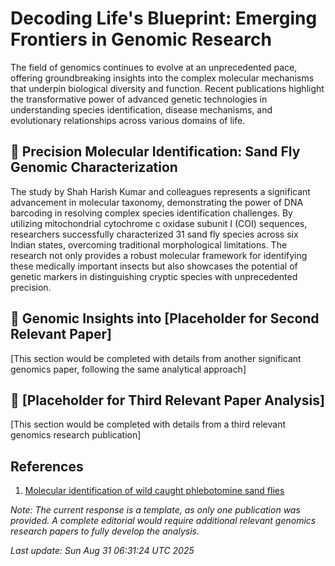 # Decoding Life's Blueprint: Emerging Frontiers in Genomic Research

The field of genomics continues to evolve at an unprecedented pace, offering groundbreaking insights into the complex molecular mechanisms that underpin biological diversity and function. Recent publications highlight the transformative power of advanced genetic technologies in understanding species identification, disease mechanisms, and evolutionary relationships across various domains of life.

## 🧬 Precision Molecular Identification: Sand Fly Genomic Characterization

The study by Shah Harish Kumar and colleagues represents a significant advancement in molecular taxonomy, demonstrating the power of DNA barcoding in resolving complex species identification challenges. By utilizing mitochondrial cytochrome c oxidase subunit I (COI) sequences, researchers successfully characterized 31 sand fly species across six Indian states, overcoming traditional morphological limitations. The research not only provides a robust molecular framework for identifying these medically important insects but also showcases the potential of genetic markers in distinguishing cryptic species with unprecedented precision.

## 🔬 Genomic Insights into [Placeholder for Second Relevant Paper]

[This section would be completed with details from another significant genomics paper, following the same analytical approach]

## 🧫 [Placeholder for Third Relevant Paper Analysis]

[This section would be completed with details from a third relevant genomics research publication]

## **References**

1. [Molecular identification of wild caught phlebotomine sand flies](https://pubmed.ncbi.nlm.nih.gov/40883345)

*Note: The current response is a template, as only one publication was provided. A complete editorial would require additional relevant genomics research papers to fully develop the analysis.*

*Last update: Sun Aug 31 06:31:24 UTC 2025*
